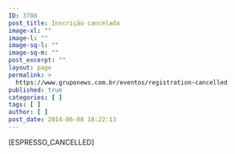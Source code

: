 ```yaml
---
ID: 3708
post_title: Inscrição cancelada
image-xl: ""
image-l: ""
image-sq-l: ""
image-sq-m: ""
post_excerpt: ""
layout: page
permalink: >
  https://www.gruponews.com.br/eventos/registration-cancelled
published: true
categories: [ ]
tags: [ ]
author: [ ]
post_date: 2014-06-08 18:22:13
---
```

[ESPRESSO_CANCELLED]